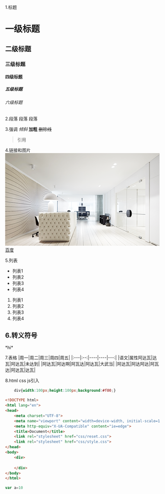 1.标题
# 一级标题
## 二级标题
### 三级标题
#### 四级标题
##### 五级标题
###### 六级标题

2.段落
段落 
段落

3.强调
*倾斜*
**加粗**
~~删除线~~
>引用

4.链接和图片
![](about.png)
[百度](http://www.baidu.com)

5.列表
* 列表1
* 列表2
* 列表3
* 列表4
1. 列表1
2. 列表2
3. 列表3
4. 列表4

6.转义符号
---

\*hi\*

7.表格
|周一|周二|周三|周四|周五|
|:---|:--:|----|----|---:|
|语文|属性阿达瓦|达瓦|阿达瓦|未达到|
|阿达瓦|阿达啊|阿瓦达|阿达瓦|大武当|
|阿达瓦|阿达阿达|阿瓦达|阿达瓦|达瓦|

8.html css js引入
```css
    div{width:100px;height:100px;background:#f00;}
```
```html
<!DOCTYPE html>
<html lang="en">
<head>
    <meta charset="UTF-8">
    <meta name="viewport" content="width=device-width, initial-scale=1.0">
    <meta http-equiv="X-UA-Compatible" content="ie=edge">
    <title>Document</title>
    <link rel="stylesheet" href="css/reset.css">
    <link rel="stylesheet" href="css/style.css">
</head>
<body>
    <div>

    </div>
</body>
</html>
```
```javascript
var a=10
```